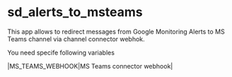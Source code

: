 # sd_alerts_to_msteams

This app allows to redirect messages from Google Monitoring Alerts to MS Teams channel via channel connector webhok.

You need specife following variables

|MS_TEAMS_WEBHOOK|MS Teams connector webhook|